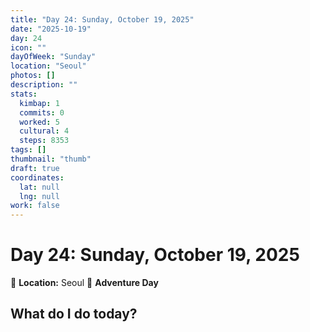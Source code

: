 ```yaml
---
title: "Day 24: Sunday, October 19, 2025"
date: "2025-10-19"
day: 24
icon: ""
dayOfWeek: "Sunday"
location: "Seoul"
photos: []
description: ""
stats:
  kimbap: 1
  commits: 0
  worked: 5
  cultural: 4
  steps: 8353
tags: []
thumbnail: "thumb"
draft: true
coordinates:
  lat: null
  lng: null
work: false
---
```

# Day 24: Sunday, October 19, 2025

📍 **Location:** Seoul
🎒 **Adventure Day**

## What do I do today?


